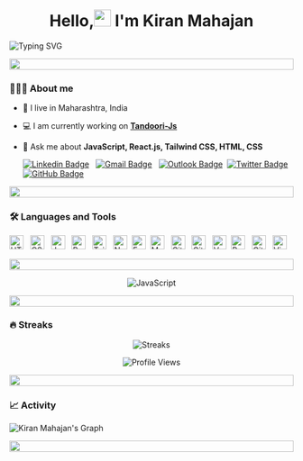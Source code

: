 <h1 align="center"> Hello,<img src="https://media.giphy.com/media/hvRJCLFzcasrR4ia7z/giphy.gif" width="30px"/> I'm Kiran Mahajan</h1>

![Typing SVG](https://readme-typing-svg.demolab.com?font=Fira+Code&weight=500&size=30&pause=1000&color=FF6723&center=true&vCenter=true&random=false&width=1200&lines=Frontend+Developer+%F0%9F%A7%91%F0%9F%8F%BB%E2%80%8D%F0%9F%92%BB;+Software+Developer+%F0%9F%A7%91%F0%9F%8F%BB%E2%80%8D%F0%9F%92%BB)

<img src="https://i.imgur.com/dBaSKWF.gif" height="20" width="100%">

### 🧑🏻‍💻 About me

- 📍 I live in Maharashtra, India

- 💻 I am currently working on **[Tandoori-Js](https://github.com/thekiranmahajan/tandoori-js)**

- 💬 Ask me about **JavaScript, React.js, Tailwind CSS, HTML, CSS**

  [![Linkedin Badge](https://img.shields.io/badge/thekiranmahajan-blue?style=flat&logo=Linkedin&logoColor=white&link=https://www.linkedin.com/in/thekiranmahajan/)](https://www.linkedin.com/in/thekiranmahajan/) &nbsp; [![Gmail Badge](https://img.shields.io/badge/thekiranmahajan@gmail.com-D14836?style=flat&logo=Gmail&logoColor=white&link=mailto:thekiranmahajan@gmail.com)](mailto:thekiranmahajan@gmail.com) &nbsp; [![Outlook Badge](https://img.shields.io/badge/thekiranmahajan@outlook.com-0078D4?style=flat&logo=microsoft-outlook&logoColor=white&link=mailto:thekiranmahajan@outlook.com)](mailto:thekiranmahajan@outlook.com)&nbsp; [![Twitter Badge](https://img.shields.io/badge/thekiranmahajan-20232A?style=flat&logo=X&logoColor=white&link=https://twitter.com/thekiranmahajan)](https://twitter.com/thekiranmahajan)&nbsp; [![GitHub Badge](https://img.shields.io/badge/thekiranmahajan-20232A?style=flat&logo=GitHub&logoColor=white&link=https://github.com/thekiranmahajan)](https://github.com/thekiranmahajan)

<img src="https://i.imgur.com/dBaSKWF.gif" height="20" width="100%">

### 🛠️ Languages and Tools

<img src="https://img.shields.io/badge/HTML5-E34F26?style=plastic&logo=html5&logoColor=white" alt="HTML 5 logo" title="HTML5" height="25" /> &nbsp; <img src="https://img.shields.io/badge/CSS3-1572B6?style=plastic&logo=css3&logoColor=white" alt="CSS3 logo" title="CSS3" height="25" /> &nbsp; <img src="https://img.shields.io/badge/JavaScript-323330?style=plastic&logo=javascript&logoColor=F7DF1E" alt="JavaScript logo" title="JavaScript" height="25" /> &nbsp; <img src="https://img.shields.io/badge/React-20232A?style=plastic&logo=react&logoColor=61DAFB" alt="React logo" title="React" height="25" /> &nbsp; <img src="https://img.shields.io/badge/Tailwind%20CSS-20232A?style=plastic&logo=Tailwind%20CSS&logoColor=blue" alt="Tailwind CSS logo" title="Tailwind CSS logo" height="25" /> &nbsp; <img src="https://img.shields.io/badge/Node.js-43853D?style=plastic&logo=node.js&logoColor=white" alt="Node.js logo" title="Node.js" height="25" />&nbsp; <img src="https://img.shields.io/badge/Express.js-EEEEEE?style=plastic&logo=Express&logoColor=43853D" alt="Express.js logo" title="Express.js" height="25" />&nbsp; <img src="https://img.shields.io/badge/MongoDB-20232A?style=plastic&logo=mongodb&logoColor=43853D" alt="MongoDB logo" title="MongoDB" height="25" /> &nbsp; <img src="https://img.shields.io/badge/Git-F05033?style=plastic&logo=Git&logoColor=white" alt="Git logo" title="Git Logo" height="25" /> &nbsp; <img src="https://img.shields.io/badge/Github-181717?style=plastic&logo=GitHub&logoColor=white" alt="GitHub logo" title="GitHub" height="25" /> &nbsp; <img src="https://img.shields.io/badge/Vercel-20232A?style=plastic&logo=Vercel&logoColor=white" alt="Vercel logo" title="Vercel logo" height="25" />&nbsp; <img src="https://img.shields.io/badge/Render-46E3B7?style=plastic&logo=Render&logoColor=white" alt="Render logo" title="Vercel logo" height="25" /> &nbsp; <img src="https://img.shields.io/badge/Github%20Pages-417DAC?style=plastic&logo=GitHub&logoColor=black" alt="GitHub Pages logo" title="GitHub Pages" height="25" /> &nbsp; <img src="https://img.shields.io/badge/Visual%20Studio%20Code-20232A?style=plastic&logo=Visual%20Studio%20Code&logoColor=blue" alt="Visual Studio Code logo" title="Visual Studio Code" height="25" /> &nbsp;

<img src="https://i.imgur.com/dBaSKWF.gif" height="20" width="100%">


<p align="center"> <img src="https://user-images.githubusercontent.com/74038190/213910845-af37a709-8995-40d6-be59-724526e3c3d7.gif" alt="JavaScript" /> </p>

<img src="https://i.imgur.com/dBaSKWF.gif" height="20" width="100%">


### 🔥 Streaks   
<p align="center"> <img src="http://github-readme-streak-stats.herokuapp.com?user=thekiranmahajan" alt="Streaks" /> </p>

<p align="center"> <img src="https://komarev.com/ghpvc/?username=thekiranmahajan&label=Profile%20views&color=0e75b6&style=flat" alt="Profile Views" /> </p>

<img src="https://i.imgur.com/dBaSKWF.gif" height="20" width="100%">

### 📈 Activity 

![Kiran Mahajan's Graph](https://github-readme-activity-graph.vercel.app/graph?username=thekiranmahajan&custom_title=Kiran's%20GitHub%20Activity%20Graph&bg_color=0D1117&color=FF8800&line=FF8800&point=FF8800&area_color=FFFFFF&title_color=FFFFFF&area=true&hide_border=true)

<img src="https://i.imgur.com/dBaSKWF.gif" height="20" width="100%">
